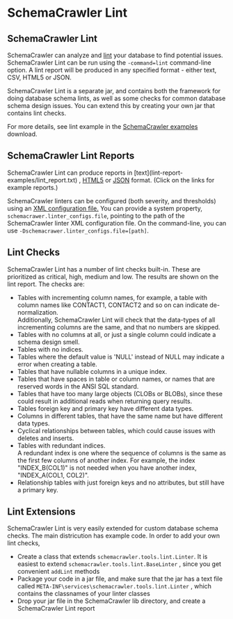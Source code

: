 # SchemaCrawler Lint

## SchemaCrawler Lint

SchemaCrawler can analyze and
[lint](http://en.wikipedia.org/wiki/Lint_\(software\)) your database to find
potential issues. SchemaCrawler Lint can be run using the 
`-command=lint`
command-line option. A lint report will be produced in any specified format -
either text, CSV, HTML5 or JSON.

SchemaCrawler Lint is a separate jar, and contains both the framework for
doing database schema lints, as well as some checks for common database schema
design issues. You can extend this by creating your own jar that contains lint
checks.

For more details, see lint example in the 
[SchemaCrawler examples](https://sourceforge.net/projects/schemacrawler/files/SchemaCrawler%20Examples/) 
download.

## SchemaCrawler Lint Reports

SchemaCrawler Lint can produce reports in [text](lint-report-
examples/lint_report.txt) , [HTML5](lint-report-examples/lint_report.html) or
[JSON](lint-report-examples/lint_report.json) format. (Click on the links for
example reports.)

SchemaCrawler linters can be configured (both severity, and thresholds) using
an [XML configuration file.](schemacrawler-linter-configs.xml) You can provide
a system property, `schemacrawer.linter_configs.file`, pointing to the path of
the SchemaCrawler linter XML configuration file. On the command-line, you can
use `-Dschemacrawer.linter_configs.file=[path]`.

## Lint Checks

SchemaCrawler Lint has a number of lint checks built-in. These are prioritized
as critical, high, medium and low. The results are shown on the lint report.
The checks are:

- Tables with incrementing column names, for example, a table with column names like CONTACT1, CONTACT2 
  and so on can indicate de-normalization.  
  Additionally, SchemaCrawler Lint will check that the data-types of all incrementing columns are the same, 
  and that no numbers are skipped.
- Tables with no columns at all, or just a single column could indicate a schema design smell.
- Tables with no indices.
- Tables where the default value is 'NULL' instead of NULL may indicate a error when creating a table.
- Tables that have nullable columns in a unique index.
- Tables that have spaces in table or column names, or names that are reserved words in the 
  ANSI SQL standard.
- Tables that have too many large objects (CLOBs or BLOBs), since these could result in 
  additional reads when returning query results.
- Tables foreign key and primary key have different data types.
- Columns in different tables, that have the same name but have different data types.
- Cyclical relationships between tables, which could cause issues with deletes and inserts.
- Tables with redundant indices.  
  A redundant index is one where the sequence of columns is 
  the same as the first few columns of another index. For example, the index "INDEX_B(COL1)" is 
  not needed when you have another index, "INDEX_A(COL1, COL2)".
- Relationship tables with just foreign keys and no attributes, but still have a primary key.

## Lint Extensions

SchemaCrawler Lint is very easily extended for custom database schema checks.
The main districution has example code. In order to add your own lint checks,

- Create a class that extends `schemacrawler.tools.lint.Linter`. 
  It is easiest to extend `schemacrawler.tools.lint.BaseLinter` , since you get 
  convenient `addLint` methods 
- Package your code in a jar file, and make sure that the jar has a text file 
  called `META-INF\services\schemacrawler.tools.lint.Linter` , 
  which contains the classnames of your linter classes 
- Drop your jar file in the SchemaCrawler lib directory, and create a 
  SchemaCrawler Lint report
